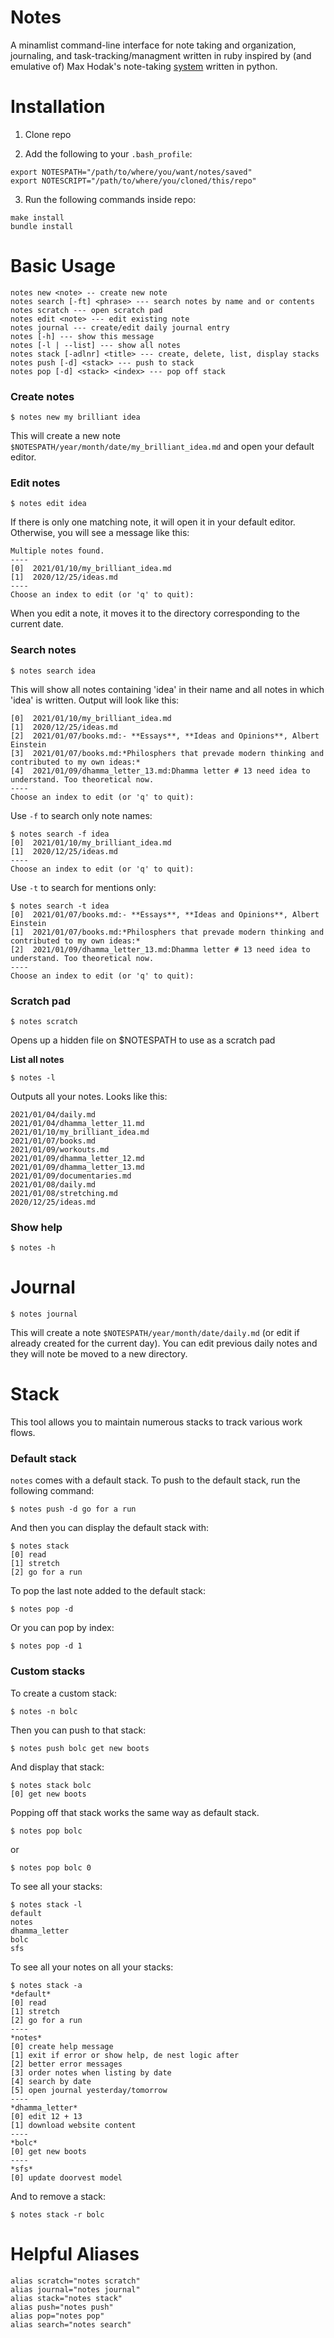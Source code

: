 # Notes

A minamlist command-line interface for note taking and organization, journaling, and task-tracking/managment written in ruby inspired by (and emulative of) Max Hodak's note-taking [system](https://github.com/maxhodak/notes) written in python. 

# Installation
1. Clone repo

2. Add the following to your `.bash_profile`: 

```
export NOTESPATH="/path/to/where/you/want/notes/saved"
export NOTESCRIPT="/path/to/where/you/cloned/this/repo"
```
    
3. Run the following commands inside repo:

```
make install
bundle install
```
    
# Basic Usage

```
notes new <note> -- create new note
notes search [-ft] <phrase> --- search notes by name and or contents
notes scratch --- open scratch pad
notes edit <note> --- edit existing note
notes journal --- create/edit daily journal entry
notes [-h] --- show this message
notes [-l | --list] --- show all notes
notes stack [-adlnr] <title> --- create, delete, list, display stacks
notes push [-d] <stack> --- push to stack
notes pop [-d] <stack> <index> --- pop off stack
```
### Create notes

```
$ notes new my brilliant idea
```

This will create a new note `$NOTESPATH/year/month/date/my_brilliant_idea.md` and open your default editor.

### Edit notes

```
$ notes edit idea
``` 

If there is only one matching note, it will open it in your default editor. Otherwise, you will see a message like this:

```
Multiple notes found.
----
[0]  2021/01/10/my_brilliant_idea.md
[1]  2020/12/25/ideas.md
----
Choose an index to edit (or 'q' to quit): 
```

When you edit a note, it moves it to the directory corresponding to the current date. 

### Search notes

```
$ notes search idea
```
This will show all notes containing 'idea' in their name and all notes in which 'idea' is written. Output will look like this:

```
[0]  2021/01/10/my_brilliant_idea.md
[1]  2020/12/25/ideas.md
[2]  2021/01/07/books.md:- **Essays**, **Ideas and Opinions**, Albert Einstein
[3]  2021/01/07/books.md:*Philosphers that prevade modern thinking and contributed to my own ideas:*
[4]  2021/01/09/dhamma_letter_13.md:Dhamma letter # 13 need idea to understand. Too theoretical now. 
----
Choose an index to edit (or 'q' to quit):
```

Use `-f` to search only note names:

```
$ notes search -f idea
[0]  2021/01/10/my_brilliant_idea.md
[1]  2020/12/25/ideas.md
----
Choose an index to edit (or 'q' to quit):
```

Use `-t` to search for mentions only: 

```
$ notes search -t idea
[0]  2021/01/07/books.md:- **Essays**, **Ideas and Opinions**, Albert Einstein
[1]  2021/01/07/books.md:*Philosphers that prevade modern thinking and contributed to my own ideas:*
[2]  2021/01/09/dhamma_letter_13.md:Dhamma letter # 13 need idea to understand. Too theoretical now. 
----
Choose an index to edit (or 'q' to quit): 
```

### Scratch pad

```
$ notes scratch
```

Opens up a hidden file on $NOTESPATH to use as a scratch pad

**List all notes**

```
$ notes -l
```

Outputs all your notes. Looks like this:

```
2021/01/04/daily.md
2021/01/04/dhamma_letter_11.md
2021/01/10/my_brilliant_idea.md
2021/01/07/books.md
2021/01/09/workouts.md
2021/01/09/dhamma_letter_12.md
2021/01/09/dhamma_letter_13.md
2021/01/09/documentaries.md
2021/01/08/daily.md
2021/01/08/stretching.md
2020/12/25/ideas.md
```

### Show help 

```
$ notes -h
```

# Journal

```
$ notes journal
```

This will create a note `$NOTESPATH/year/month/date/daily.md` (or edit if already created for the current day). You can edit previous daily notes and they will note be moved to a new directory. 

# Stack

This tool allows you to maintain numerous stacks to track various work flows. 

### Default stack

`notes` comes with a default stack. To push to the default stack, run the following command:

```
$ notes push -d go for a run
```

And then you can display the default stack with:

```
$ notes stack
[0] read
[1] stretch
[2] go for a run

```

To pop the last note added to the default stack:

```
$ notes pop -d
```

Or you can pop by index:

```
$ notes pop -d 1
```

### Custom stacks

To create a custom stack:

```
$ notes -n bolc
```

Then you can push to that stack:

```
$ notes push bolc get new boots
```

And display that stack: 

```
$ notes stack bolc
[0] get new boots
```

Popping off that stack works the same way as default stack.

```
$ notes pop bolc
```

or 

```
$ notes pop bolc 0
```

To see all your stacks:

```
$ notes stack -l
default
notes
dhamma_letter
bolc
sfs
```

To see all your notes on all your stacks:

```
$ notes stack -a
*default*
[0] read
[1] stretch
[2] go for a run
----
*notes*
[0] create help message
[1] exit if error or show help, de nest logic after
[2] better error messages
[3] order notes when listing by date
[4] search by date
[5] open journal yesterday/tomorrow
----
*dhamma_letter*
[0] edit 12 + 13
[1] download website content
----
*bolc*
[0] get new boots
----
*sfs*
[0] update doorvest model
```

And to remove a stack:

```
$ notes stack -r bolc
```

# Helpful Aliases

```
alias scratch="notes scratch"
alias journal="notes journal"
alias stack="notes stack"
alias push="notes push"
alias pop="notes pop"
alias search="notes search"
```
